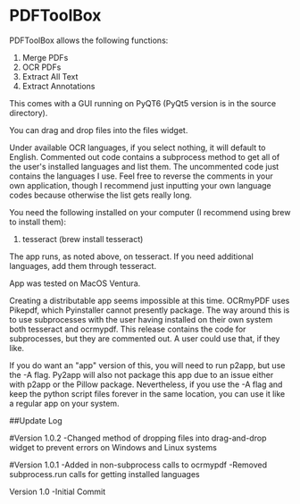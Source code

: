 # PDFToolBox

PDFToolBox allows the following functions:

1. Merge PDFs
2. OCR PDFs
3. Extract All Text
4. Extract Annotations

This comes with a GUI running on PyQT6 (PyQt5 version is in the source directory).

You can drag and drop files into the files widget.

Under available OCR languages, if you select nothing, it will default to English. Commented out code contains a subprocess method to get all of the user's installed languages and list them. The uncommented code just contains the languages I use. Feel free to reverse the comments in your own application, though I recommend just inputting your own language codes because otherwise the list gets really long.

You need the following installed on your computer (I recommend using brew to install them):
1. tesseract (brew install tesseract)

The app runs, as noted above, on tesseract. If you need additional languages, add them through tesseract. 

App was tested on MacOS Ventura. 

Creating a distributable app seems impossible at this time. OCRmyPDF uses Pikepdf, which Pyinstaller cannot presently package. The way around this is to use subprocesses with the user having installed on their own system both tesseract and ocrmypdf. This release contains the code for subprocesses, but they are commented out. A user could use that, if they like.

If you do want an "app" version of this, you will need to run p2app, but use the -A flag. Py2app will also not package this app due to an issue either with p2app or the Pillow package. Nevertheless, if you use the -A flag and keep the python script files forever in the same location, you can use it like a regular app on your system.

##Update Log

#Version 1.0.2
-Changed method of dropping files into drag-and-drop widget to prevent errors on Windows and Linux systems

#Version 1.0.1
-Added in non-subprocess calls to ocrmypdf
-Removed subprocess.run calls for getting installed languages

Version 1.0
-Initial Commit

